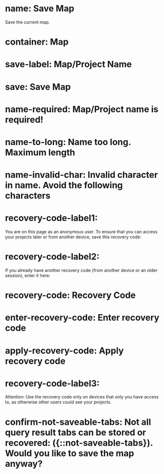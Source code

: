 ﻿# name: Save Map  

Save the current map.  

# container: Map

# save-label: Map/Project Name

# save: Save Map

# name-required: Map/Project name is required!

# name-to-long: Name too long. Maximum length

# name-invalid-char: Invalid character in name. Avoid the following characters

# recovery-code-label1:

You are on this page as an anonymous user.
To ensure that you can access your projects later or from another device, 
save this recovery code:

# recovery-code-label2:

If you already have another recovery code 
(from another device or an older session), 
enter it here:

# recovery-code: Recovery Code

# enter-recovery-code: Enter recovery code

# apply-recovery-code: Apply recovery code

# recovery-code-label3:

Attention: Use the recovery code only on devices that only you have access to, 
as otherwise other users could see your projects.

# confirm-not-saveable-tabs: Not all query result tabs can be stored or recovered: ({::not-saveable-tabs}). Would you like to save the map anyway?

